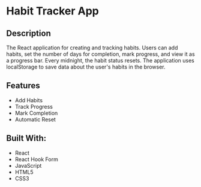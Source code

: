 # Habit Tracker App

## Description
The React application for creating and tracking habits. Users can add habits, set the number of days for completion, mark progress, and view it as a progress bar. Every midnight, the habit status resets. The application uses localStorage to save data about the user's habits in the browser.

## Features

- Add Habits
- Track Progress
- Mark Completion
- Automatic Reset


## Built With:

* React
* React Hook Form
* JavaScript
* HTML5
* CSS3
